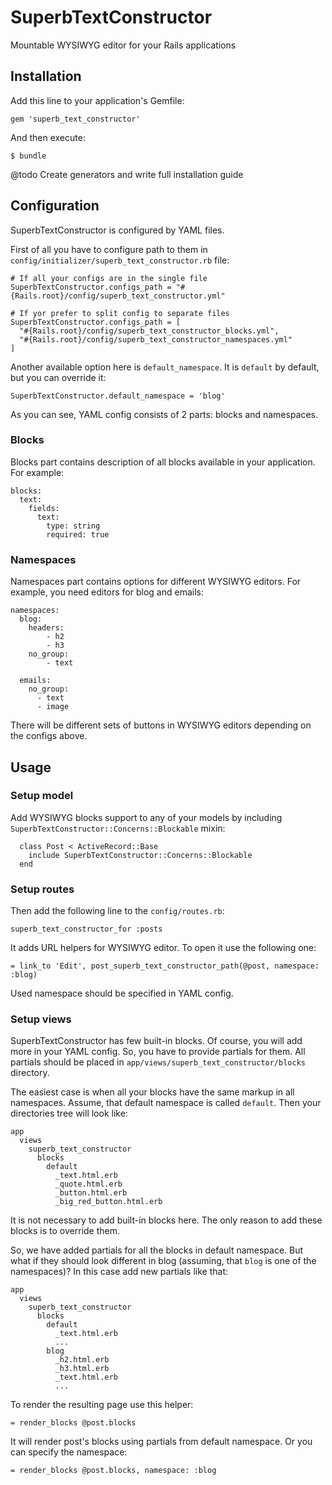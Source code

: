 # SuperbTextConstructor

Mountable WYSIWYG editor for your Rails applications

## Installation

Add this line to your application's Gemfile:

    gem 'superb_text_constructor'

And then execute:

    $ bundle

@todo Create generators and write full installation guide

## Configuration

SuperbTextConstructor is configured by YAML files.

First of all you have to configure path to them in `config/initializer/superb_text_constructor.rb` file:

    # If all your configs are in the single file
    SuperbTextConstructor.configs_path = "#{Rails.root}/config/superb_text_constructor.yml"

    # If yor prefer to split config to separate files
    SuperbTextConstructor.configs_path = [
      "#{Rails.root}/config/superb_text_constructor_blocks.yml",
      "#{Rails.root}/config/superb_text_constructor_namespaces.yml"
    ]

Another available option here is `default_namespace`. It is `default` by default, but you can override it:

    SuperbTextConstructor.default_namespace = 'blog'

As you can see, YAML config consists of 2 parts: blocks and namespaces.

### Blocks

Blocks part contains description of all blocks available in your application. For example:

    blocks:
      text:
        fields:
          text:
            type: string
            required: true

### Namespaces

Namespaces part contains options for different WYSIWYG editors. For example, you need editors for blog and emails:

    namespaces:
      blog:
        headers:
            - h2
            - h3
        no_group:
            - text

      emails:
        no_group:
          - text
          - image

There will be different sets of buttons in WYSIWYG editors depending on the configs above.

## Usage

### Setup model

Add WYSIWYG blocks support to any of your models by including `SuperbTextConstructor::Concerns::Blockable` mixin:

      class Post < ActiveRecord::Base
        include SuperbTextConstructor::Concerns::Blockable
      end

### Setup routes

Then add the following line to the `config/routes.rb`:

    superb_text_constructor_for :posts

It adds URL helpers for WYSIWYG editor. To open it use the following one:

    = link_to 'Edit', post_superb_text_constructor_path(@post, namespace: :blog)

Used namespace should be specified in YAML config.

### Setup views

SuperbTextConstructor has few built-in blocks. Of course, you will add more in your YAML config. So, you have to provide partials for them. All partials should be placed in `app/views/superb_text_constructor/blocks` directory.

The easiest case is when all your blocks have the same markup in all namespaces. Assume, that default namespace is called `default`. Then your directories tree will look like:

    app
      views
        superb_text_constructor
          blocks
            default
              _text.html.erb
              _quote.html.erb
              _button.html.erb
              _big_red_button.html.erb

It is not necessary to add built-in blocks here. The only reason to add these blocks is to override them.

So, we have added partials for all the blocks in default namespace. But what if they should look different in blog (assuming, that `blog` is one of the namespaces)? In this case add new partials like that:

    app
      views
        superb_text_constructor
          blocks
            default
              _text.html.erb
              ...
            blog
              _h2.html.erb
              _h3.html.erb
              _text.html.erb
              ...

To render the resulting page use this helper:

    = render_blocks @post.blocks

It will render post's blocks using partials from default namespace. Or you can specify the namespace:

    = render_blocks @post.blocks, namespace: :blog